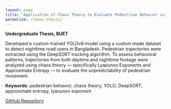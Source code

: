 ```yaml
---
layout: page
title: "Application of Chaos Theory to Evaluate Pedestrian Behavior using Deep Learning based Video Analytics in Different Diurnal Variations"
permalink: /chaos-thesis/
---
```


**Undergraduate Thesis, BUET**

Developed a custom-trained YOLOv8 model using a custom made dataset to detect nighttime road users in Bangladesh.
Pedestrian trajectories were extracted using the DeepSORT tracking algorithm.
To assess behavioral patterns, trajectories from both daytime and nighttime footage were analyzed using chaos theory — specifically Lyapunov Exponents and Approximate Entropy — to evaluate the unpredictability of pedestrian movement.

**Keywords**: pedestrian behavior, chaos theory, YOLO, DeepSORT, approximate entropy, lyaounov exponent

[GitHub Repository](https://github.com/muhtashimshahrier/thesis-pedestrian-chaos-analysis)

